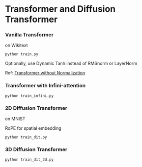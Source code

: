 # Transformer and Diffusion Transformer

### Vanilla Transformer
on Wikitext
```
python train.py
```
Optionally, use Dynamic Tanh instead of RMSnorm or LayerNorm

Ref: [Transformer without Normalization](https://arxiv.org/abs/2503.10622)

### Transformer with Infini-attention
```
python train_infini.py
```


### 2D Diffusion Transformer
on MNIST

RoPE for spatial embedding
```
python train_dit.py
```

### 3D Diffusion Transformer
```
python train_dit_3d.py
```
